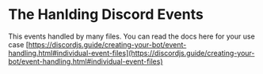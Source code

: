 # The Hanlding Discord Events

This events handled by many files. You can read the docs here for your use case [https://discordjs.guide/creating-your-bot/event-handling.html#individual-event-files](https://discordjs.guide/creating-your-bot/event-handling.html#individual-event-files)